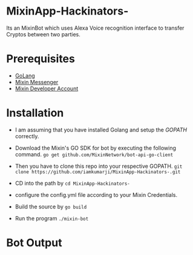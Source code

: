 # MixinApp-Hackinators-
Its an MixinBot which uses Alexa Voice recognition interface to transfer Cryptos between two parties.

# Prerequisites
- [GoLang](https://golang.org/)
- [Mixin Messenger](https://mixin.one/messenger)
- [Mixin Developer Account](https://developers.mixin.one/)

# Installation

- I am assuming that you have installed Golang and setup the *GOPATH* correctly.
- Download the Mixin's GO SDK for bot by executing the following command.
```go get github.com/MixinNetwork/bot-api-go-client```

- Then you have to clone this repo into your respective GOPATH.
```git clone https://github.com/iamkumarji/MixinApp-Hackinators-.git```

- CD into the path by ```cd MixinApp-Hackinators-```

- configure the config.yml file according to your Mixin Credentials.

- Build the source by ```go build```

- Run the program ```./mixin-bot```

# Bot Output
